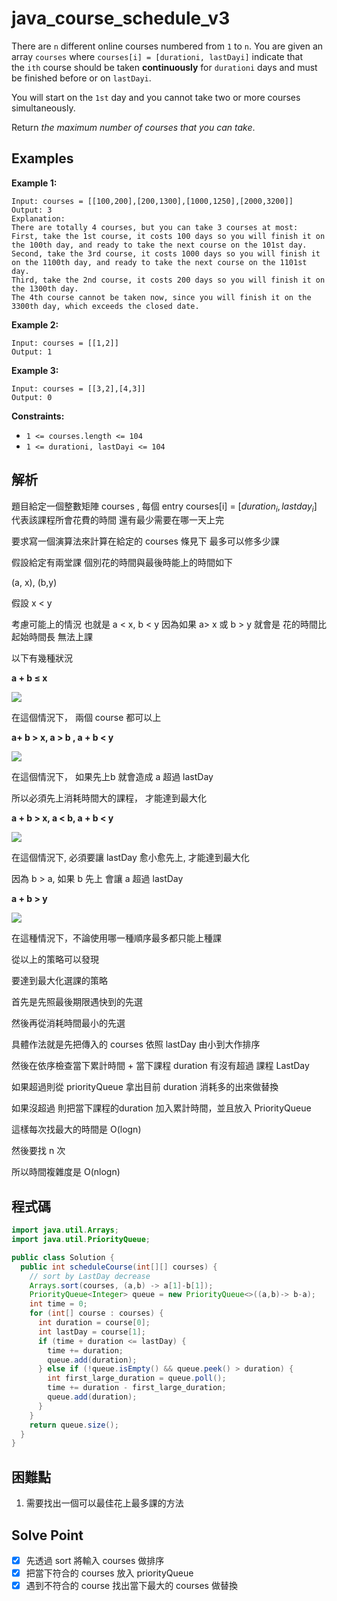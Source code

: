 # java_course_schedule_v3

There are `n` different online courses numbered from `1` to `n`. You are given an array `courses` where `courses[i] = [durationi, lastDayi]` indicate that the `ith` course should be taken **continuously** for `durationi` days and must be finished before or on `lastDayi`.

You will start on the `1st` day and you cannot take two or more courses simultaneously.

Return *the maximum number of courses that you can take*.

## Examples

**Example 1:**

```
Input: courses = [[100,200],[200,1300],[1000,1250],[2000,3200]]
Output: 3
Explanation:
There are totally 4 courses, but you can take 3 courses at most:
First, take the 1st course, it costs 100 days so you will finish it on the 100th day, and ready to take the next course on the 101st day.
Second, take the 3rd course, it costs 1000 days so you will finish it on the 1100th day, and ready to take the next course on the 1101st day.
Third, take the 2nd course, it costs 200 days so you will finish it on the 1300th day.
The 4th course cannot be taken now, since you will finish it on the 3300th day, which exceeds the closed date.

```

**Example 2:**

```
Input: courses = [[1,2]]
Output: 1

```

**Example 3:**

```
Input: courses = [[3,2],[4,3]]
Output: 0

```

**Constraints:**

- `1 <= courses.length <= 104`
- `1 <= durationi, lastDayi <= 104`

## 解析

題目給定一個整數矩陣 courses , 每個 entry courses[i] = $[duration_i, lastday_i]$ 代表該課程所會花費的時間 還有最少需要在哪一天上完

要求寫一個演算法來計算在給定的 courses 條見下 最多可以修多少課

假設給定有兩堂課 個別花的時間與最後時能上的時間如下

(a, x), (b,y)

假設 x < y

考慮可能上的情況 也就是 a < x, b < y 因為如果 a> x 或 b > y 就會是 花的時間比起始時間長 無法上課

以下有幾種狀況

 **a + b ≤  x**

![](https://i.imgur.com/RTqmHrM.png)



在這個情況下， 兩個 course 都可以上

**a+ b > x,  a > b , a + b < y**

![](https://i.imgur.com/1ilFf5l.png)


在這個情況下， 如果先上b 就會造成 a 超過 lastDay

所以必須先上消耗時間大的課程， 才能達到最大化

**a + b > x, a < b,  a + b < y**

![](https://i.imgur.com/m1nZgMM.png)

在這個情況下, 必須要讓 lastDay 愈小愈先上, 才能達到最大化

因為 b > a, 如果  b 先上 會讓 a 超過 lastDay

**a + b > y**

![](https://i.imgur.com/fY5Thdf.png)

在這種情況下，不論使用哪一種順序最多都只能上種課

從以上的策略可以發現

要達到最大化選課的策略

首先是先照最後期限遇快到的先選

然後再從消耗時間最小的先選

具體作法就是先把傳入的  courses 依照 lastDay 由小到大作排序

然後在依序檢查當下累計時間 + 當下課程 duration 有沒有超過 課程 LastDay

如果超過則從 priorityQueue 拿出目前 duration 消耗多的出來做替換

如果沒超過 則把當下課程的duration 加入累計時間，並且放入 PriorityQueue

這樣每次找最大的時間是 O(logn)

然後要找 n 次

所以時間複雜度是 O(nlogn)

## 程式碼
```java
import java.util.Arrays;
import java.util.PriorityQueue;

public class Solution {
  public int scheduleCourse(int[][] courses) {
    // sort by LastDay decrease
    Arrays.sort(courses, (a,b) -> a[1]-b[1]);
    PriorityQueue<Integer> queue = new PriorityQueue<>((a,b)-> b-a);
    int time = 0;
    for (int[] course : courses) {
      int duration = course[0];
      int lastDay = course[1];
      if (time + duration <= lastDay) {
        time += duration;
        queue.add(duration);
      } else if (!queue.isEmpty() && queue.peek() > duration) {
        int first_large_duration = queue.poll();
        time += duration - first_large_duration;
        queue.add(duration);
      }
    }
    return queue.size();
  }
}

```
## 困難點

1. 需要找出一個可以最佳花上最多課的方法

## Solve Point

- [x]  先透過 sort 將輸入 courses 做排序
- [x]  把當下符合的 courses 放入 priorityQueue
- [x]  遇到不符合的 course 找出當下最大的 courses 做替換